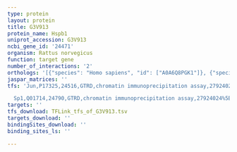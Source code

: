 ```yaml
---
type: protein
layout: protein
title: G3V913
protein_name: Hspb1
uniprot_accession: G3V913
ncbi_gene_id: '24471'
organism: Rattus norvegicus
function: target gene
number_of_interactions: '2'
orthologs: '[{"species": "Homo sapiens", "id": ["A0A6Q8PGK1"]}, {"species": "Danio rerio", "id": ["<a href=\"/protein/a4vak4\">A4VAK4</a>"]}, {"species": "Mus musculus", "id": ["<a href=\"/protein/p14602\">P14602</a>"]}]'
jaspar_matrices: ''
tfs: 'Jun,P17325,24516,GTRD,chromatin immunoprecipitation assay,27924024%5Buid%5D,No

  Sp1,Q01714,24790,GTRD,chromatin immunoprecipitation assay,27924024%5Buid%5D,No'
targets: ''
tfs_download: TFLink_tfs_of_G3V913.tsv
targets_download: ''
bindingSites_download: ''
binding_sites_ls: ''

---
```

